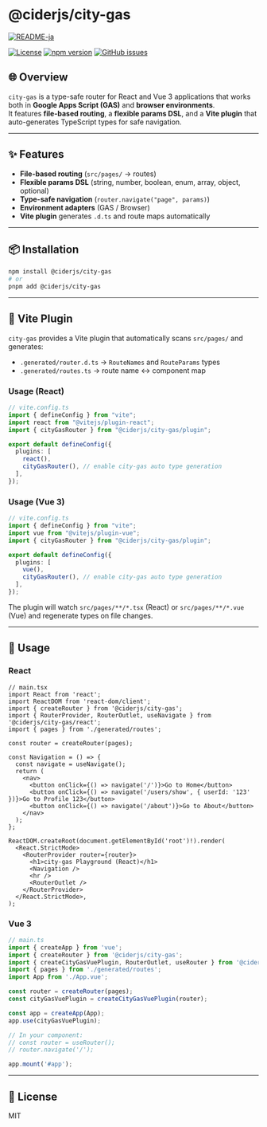 # @ciderjs/city-gas

[![README-ja](https://img.shields.io/badge/日本語-blue?logo=ReadMe)](./README.ja.md)
<!-- [![Test Coverage](https://img.shields.io/badge/test%20coverage-95.1%25-brightgreen)](https://github.com/luthpg/city-gas) -->
[![License](https://img.shields.io/badge/license-MIT-blue.svg)](LICENSE)
[![npm version](https://img.shields.io/npm/v/@ciderjs/city-gas.svg)](https://www.npmjs.com/package/@ciderjs/city-gas)
[![GitHub issues](https://img.shields.io/github/issues/luthpg/city-gas.svg)](https://github.com/luthpg/city-gas/issues)

## 🌐 Overview

`city-gas` is a type-safe router for React and Vue 3 applications that works both in **Google Apps Script (GAS)** and **browser environments**.  
It features **file-based routing**, a **flexible params DSL**, and a **Vite plugin** that auto-generates TypeScript types for safe navigation.

---

## ✨ Features

- **File-based routing** (`src/pages/` → routes)  
- **Flexible params DSL** (string, number, boolean, enum, array, object, optional)  
- **Type-safe navigation** (`router.navigate("page", params)`)  
- **Environment adapters** (GAS / Browser)  
- **Vite plugin** generates `.d.ts` and route maps automatically  

---

## 📦 Installation

```bash
npm install @ciderjs/city-gas
# or
pnpm add @ciderjs/city-gas
```

---

## 🔌 Vite Plugin

`city-gas` provides a Vite plugin that automatically scans `src/pages/` and generates:

- `.generated/router.d.ts` → `RouteNames` and `RouteParams` types  
- `.generated/routes.ts` → route name ↔ component map  

### Usage (React)

```ts
// vite.config.ts
import { defineConfig } from "vite";
import react from "@vitejs/plugin-react";
import { cityGasRouter } from "@ciderjs/city-gas/plugin";

export default defineConfig({
  plugins: [
    react(),
    cityGasRouter(), // enable city-gas auto type generation
  ],
});
```

### Usage (Vue 3)

```ts
// vite.config.ts
import { defineConfig } from "vite";
import vue from "@vitejs/plugin-vue";
import { cityGasRouter } from "@ciderjs/city-gas/plugin";

export default defineConfig({
  plugins: [
    vue(),
    cityGasRouter(), // enable city-gas auto type generation
  ],
});
```

The plugin will watch `src/pages/**/*.tsx` (React) or `src/pages/**/*.vue` (Vue) and regenerate types on file changes.

---

## 🚀 Usage

### React

```tsx
// main.tsx
import React from 'react';
import ReactDOM from 'react-dom/client';
import { createRouter } from '@ciderjs/city-gas';
import { RouterProvider, RouterOutlet, useNavigate } from '@ciderjs/city-gas/react';
import { pages } from './generated/routes';

const router = createRouter(pages);

const Navigation = () => {
  const navigate = useNavigate();
  return (
    <nav>
      <button onClick={() => navigate('/')}>Go to Home</button>
      <button onClick={() => navigate('/users/show', { userId: '123' })}>Go to Profile 123</button>
      <button onClick={() => navigate('/about')}>Go to About</button>
    </nav>
  );
};

ReactDOM.createRoot(document.getElementById('root')!).render(
  <React.StrictMode>
    <RouterProvider router={router}>
      <h1>city-gas Playground (React)</h1>
      <Navigation />
      <hr />
      <RouterOutlet />
    </RouterProvider>
  </React.StrictMode>,
);
```

### Vue 3

```ts
// main.ts
import { createApp } from 'vue';
import { createRouter } from '@ciderjs/city-gas';
import { createCityGasVuePlugin, RouterOutlet, useRouter } from '@ciderjs/city-gas/vue';
import { pages } from './generated/routes';
import App from './App.vue';

const router = createRouter(pages);
const cityGasVuePlugin = createCityGasVuePlugin(router);

const app = createApp(App);
app.use(cityGasVuePlugin);

// In your component:
// const router = useRouter();
// router.navigate('/');

app.mount('#app');
```

---

## 📜 License

MIT
